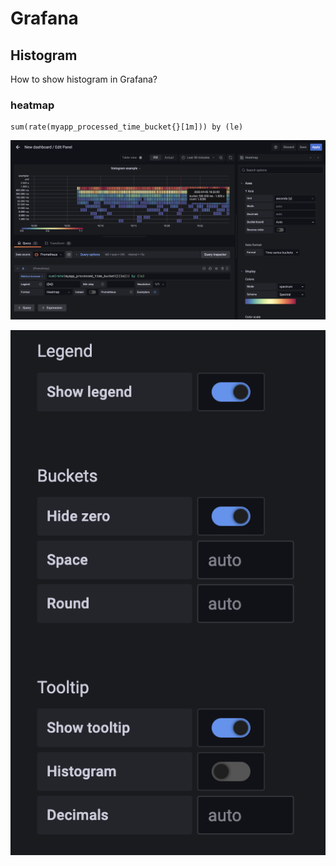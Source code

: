 # Grafana

## Histogram
How to show histogram in Grafana?


### heatmap

```
sum(rate(myapp_processed_time_bucket{}[1m])) by (le)
```
![1](https://github.com/elizarpif/prometheus-exporter/blob/develop/screens/grafana_histogram.png)

![2](https://github.com/elizarpif/prometheus-exporter/blob/develop/screens/grafana_histogram_settings.png)
